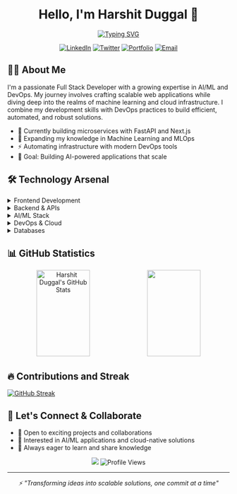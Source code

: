 <div align="center">
  
# Hello, I'm Harshit Duggal 👋

[![Typing SVG](https://readme-typing-svg.herokuapp.com?font=Fira+Code&pause=1000&width=435&lines=Full+Stack+Developer;AI%2FML+Engineer;DevOps+Enthusiast;Open+Source+Contributor)](https://git.io/typing-svg)

[![LinkedIn](https://img.shields.io/badge/LinkedIn-0077B5?style=for-the-badge&logo=linkedin&logoColor=white)](https://linkedin.com/in/harshitduggal)
[![Twitter](https://img.shields.io/badge/Twitter-1DA1F2?style=for-the-badge&logo=twitter&logoColor=white)](https://twitter.com/harshitduggal)
[![Portfolio](https://img.shields.io/badge/Portfolio-FF5722?style=for-the-badge&logo=google-chrome&logoColor=white)](https://harshitduggal.dev)
[![Email](https://img.shields.io/badge/Email-D14836?style=for-the-badge&logo=gmail&logoColor=white)](mailto:harshitduggal29@gmail.com)

</div>

## 👨‍💻 About Me

I'm a passionate Full Stack Developer with a growing expertise in AI/ML and DevOps. My journey involves crafting scalable web applications while diving deep into the realms of machine learning and cloud infrastructure. I combine my development skills with DevOps practices to build efficient, automated, and robust solutions.

- 🔭 Currently building microservices with FastAPI and Next.js
- 🌱 Expanding my knowledge in Machine Learning and MLOps
- ⚡ Automating infrastructure with modern DevOps tools
- 🎯 Goal: Building AI-powered applications that scale

## 🛠️ Technology Arsenal

<details>
<summary>Frontend Development</summary>

![Next.js](https://img.shields.io/badge/Next.js-black?style=for-the-badge&logo=next.js&logoColor=white)
![React](https://img.shields.io/badge/react-%2320232a.svg?style=for-the-badge&logo=react&logoColor=%2361DAFB)
![TypeScript](https://img.shields.io/badge/typescript-%23007ACC.svg?style=for-the-badge&logo=typescript&logoColor=white)
![TailwindCSS](https://img.shields.io/badge/tailwindcss-%2338B2AC.svg?style=for-the-badge&logo=tailwind-css&logoColor=white)
![Redux](https://img.shields.io/badge/redux-%23593d88.svg?style=for-the-badge&logo=redux&logoColor=white)
![Three.js](https://img.shields.io/badge/threejs-black?style=for-the-badge&logo=three.js&logoColor=white)
</details>

<details>
<summary>Backend & APIs</summary>

![FastAPI](https://img.shields.io/badge/FastAPI-005571?style=for-the-badge&logo=fastapi)
![NestJS](https://img.shields.io/badge/nestjs-%23E0234E.svg?style=for-the-badge&logo=nestjs&logoColor=white)
![Express.js](https://img.shields.io/badge/express.js-%23404d59.svg?style=for-the-badge&logo=express&logoColor=%2361DAFB)
![GraphQL](https://img.shields.io/badge/-GraphQL-E10098?style=for-the-badge&logo=graphql&logoColor=white)
![Prisma](https://img.shields.io/badge/Prisma-3982CE?style=for-the-badge&logo=Prisma&logoColor=white)
</details>

<details>
<summary>AI/ML Stack</summary>

![PyTorch](https://img.shields.io/badge/PyTorch-%23EE4C2C.svg?style=for-the-badge&logo=PyTorch&logoColor=white)
![TensorFlow](https://img.shields.io/badge/TensorFlow-%23FF6F00.svg?style=for-the-badge&logo=TensorFlow&logoColor=white)
![scikit-learn](https://img.shields.io/badge/scikit--learn-%23F7931E.svg?style=for-the-badge&logo=scikit-learn&logoColor=white)
![OpenCV](https://img.shields.io/badge/opencv-%23white.svg?style=for-the-badge&logo=opencv&logoColor=white)
![Pandas](https://img.shields.io/badge/pandas-%23150458.svg?style=for-the-badge&logo=pandas&logoColor=white)
</details>

<details>
<summary>DevOps & Cloud</summary>

![Docker](https://img.shields.io/badge/docker-%230db7ed.svg?style=for-the-badge&logo=docker&logoColor=white)
![Kubernetes](https://img.shields.io/badge/kubernetes-%23326ce5.svg?style=for-the-badge&logo=kubernetes&logoColor=white)
![Google Cloud](https://img.shields.io/badge/GoogleCloud-%234285F4.svg?style=for-the-badge&logo=google-cloud&logoColor=white)
![Vercel](https://img.shields.io/badge/vercel-%23000000.svg?style=for-the-badge&logo=vercel&logoColor=white)
![Nginx](https://img.shields.io/badge/nginx-%23009639.svg?style=for-the-badge&logo=nginx&logoColor=white)
</details>

<details>
<summary>Databases</summary>

![Postgres](https://img.shields.io/badge/postgres-%23316192.svg?style=for-the-badge&logo=postgresql&logoColor=white)
![Redis](https://img.shields.io/badge/redis-%23DD0031.svg?style=for-the-badge&logo=redis&logoColor=white)
![Neo4J](https://img.shields.io/badge/Neo4j-008CC1?style=for-the-badge&logo=neo4j&logoColor=white)
![Supabase](https://img.shields.io/badge/Supabase-3ECF8E?style=for-the-badge&logo=supabase&logoColor=white)
</details>

## 📊 GitHub Statistics

<div align="center">
  <img width="49%" height="195px" src="https://github-readme-stats.vercel.app/api?username=duggal1&show_icons=true&count_private=true&hide_border=true&title_color=00b3ff&icon_color=00b4ff&text_color=c9d1d9&bg_color=0d1117" alt="Harshit Duggal's GitHub Stats" /> 
  <img width="49%" height="195px" src="https://github-readme-stats.vercel.app/api/top-langs/?username=duggal1&layout=compact&hide_border=true&title_color=00b3ff&text_color=00b4ff&bg_color=0d1117" />
</div>

## 🔥 Contributions and Streak

[![GitHub Streak](https://github-readme-streak-stats.herokuapp.com/?user=duggal1&theme=tokyonight&hide_border=true&border_radius=10&card_width=800)](https://git.io/streak-stats)

## 🤝 Let's Connect & Collaborate

- 💼 Open to exciting projects and collaborations
- 🎯 Interested in AI/ML applications and cloud-native solutions
- 🌟 Always eager to learn and share knowledge

<div align="center">

![](https://github-contributor-stats.vercel.app/api?username=duggal1&limit=5&theme=tokyonight&combine_all_yearly_contributions=true)
![Profile Views](https://visitcount.itsvg.in/api?id=duggal1&icon=6&color=1)

</div>

---

<div align="center">
  <i>⚡ "Transforming ideas into scalable solutions, one commit at a time"</i>
</div>
